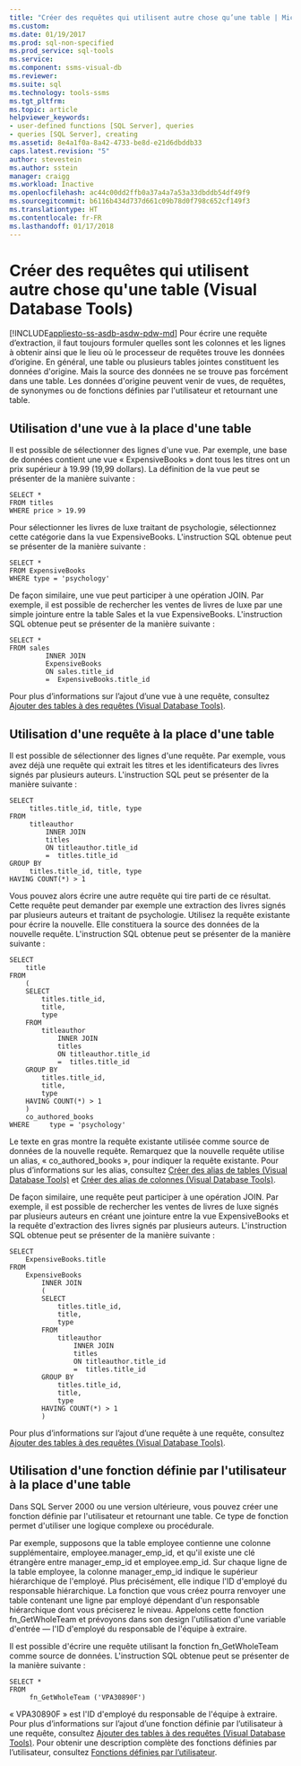 ```yaml
---
title: "Créer des requêtes qui utilisent autre chose qu’une table | Microsoft Docs"
ms.custom: 
ms.date: 01/19/2017
ms.prod: sql-non-specified
ms.prod_service: sql-tools
ms.service: 
ms.component: ssms-visual-db
ms.reviewer: 
ms.suite: sql
ms.technology: tools-ssms
ms.tgt_pltfrm: 
ms.topic: article
helpviewer_keywords:
- user-defined functions [SQL Server], queries
- queries [SQL Server], creating
ms.assetid: 8e4a1f0a-8a42-4733-be8d-e21d6dbddb33
caps.latest.revision: "5"
author: stevestein
ms.author: sstein
manager: craigg
ms.workload: Inactive
ms.openlocfilehash: ac44c00dd2ffb0a37a4a7a53a33dbddb54df49f9
ms.sourcegitcommit: b6116b434d737d661c09b78d0f798c652cf149f3
ms.translationtype: HT
ms.contentlocale: fr-FR
ms.lasthandoff: 01/17/2018
---
```

# <a name="create-queries-using-something-besides-a-table-visual-database-tools"></a>Créer des requêtes qui utilisent autre chose qu'une table (Visual Database Tools)
[!INCLUDE[appliesto-ss-asdb-asdw-pdw-md](../../includes/appliesto-ss-asdb-asdw-pdw-md.md)] Pour écrire une requête d’extraction, il faut toujours formuler quelles sont les colonnes et les lignes à obtenir ainsi que le lieu où le processeur de requêtes trouve les données d’origine. En général, une table ou plusieurs tables jointes constituent les données d'origine. Mais la source des données ne se trouve pas forcément dans une table. Les données d'origine peuvent venir de vues, de requêtes, de synonymes ou de fonctions définies par l'utilisateur et retournant une table.  
  
## <a name="using-a-view-in-place-of-a-table"></a>Utilisation d'une vue à la place d'une table  
Il est possible de sélectionner des lignes d'une vue. Par exemple, une base de données contient une vue « ExpensiveBooks » dont tous les titres ont un prix supérieur à 19.99 (19,99 dollars). La définition de la vue peut se présenter de la manière suivante :  
  
```  
SELECT *  
FROM titles  
WHERE price > 19.99  
```  
  
Pour sélectionner les livres de luxe traitant de psychologie, sélectionnez cette catégorie dans la vue ExpensiveBooks. L'instruction SQL obtenue peut se présenter de la manière suivante :  
  
```  
SELECT *  
FROM ExpensiveBooks  
WHERE type = 'psychology'  
```  
  
De façon similaire, une vue peut participer à une opération JOIN. Par exemple, il est possible de rechercher les ventes de livres de luxe par une simple jointure entre la table Sales et la vue ExpensiveBooks. L'instruction SQL obtenue peut se présenter de la manière suivante :  
  
```  
SELECT *  
FROM sales   
         INNER JOIN   
         ExpensiveBooks   
         ON sales.title_id   
         =  ExpensiveBooks.title_id  
```  
  
Pour plus d’informations sur l’ajout d’une vue à une requête, consultez [Ajouter des tables à des requêtes &#40;Visual Database Tools&#41;](../../ssms/visual-db-tools/add-tables-to-queries-visual-database-tools.md).  
  
## <a name="using-a-query-in-place-of-a-table"></a>Utilisation d'une requête à la place d'une table  
Il est possible de sélectionner des lignes d'une requête. Par exemple, vous avez déjà une requête qui extrait les titres et les identificateurs des livres signés par plusieurs auteurs. L'instruction SQL peut se présenter de la manière suivante :  
  
```  
SELECT   
     titles.title_id, title, type  
FROM   
     titleauthor   
         INNER JOIN  
         titles   
         ON titleauthor.title_id   
         =  titles.title_id   
GROUP BY   
     titles.title_id, title, type  
HAVING COUNT(*) > 1  
```  
  
Vous pouvez alors écrire une autre requête qui tire parti de ce résultat. Cette requête peut demander par exemple une extraction des livres signés par plusieurs auteurs et traitant de psychologie. Utilisez la requête existante pour écrire la nouvelle. Elle constituera la source des données de la nouvelle requête. L'instruction SQL obtenue peut se présenter de la manière suivante :  
  
```  
SELECT   
    title  
FROM   
    (  
    SELECT   
        titles.title_id,   
        title,   
        type  
    FROM   
        titleauthor   
            INNER JOIN  
            titles   
            ON titleauthor.title_id   
            =  titles.title_id   
    GROUP BY   
        titles.title_id,   
        title,   
        type  
    HAVING COUNT(*) > 1  
    )   
    co_authored_books  
WHERE     type = 'psychology'  
```  
  
Le texte en gras montre la requête existante utilisée comme source de données de la nouvelle requête. Remarquez que la nouvelle requête utilise un alias, « co_authored_books », pour indiquer la requête existante. Pour plus d’informations sur les alias, consultez [Créer des alias de tables &#40;Visual Database Tools&#41;](../../ssms/visual-db-tools/create-table-aliases-visual-database-tools.md) et [Créer des alias de colonnes &#40;Visual Database Tools&#41;](../../ssms/visual-db-tools/create-column-aliases-visual-database-tools.md).  
  
De façon similaire, une requête peut participer à une opération JOIN. Par exemple, il est possible de rechercher les ventes de livres de luxe signés par plusieurs auteurs en créant une jointure entre la vue ExpensiveBooks et la requête d'extraction des livres signés par plusieurs auteurs. L'instruction SQL obtenue peut se présenter de la manière suivante :  
  
```  
SELECT   
    ExpensiveBooks.title  
FROM   
    ExpensiveBooks   
        INNER JOIN  
        (  
        SELECT   
            titles.title_id,   
            title,   
            type  
        FROM   
            titleauthor   
                INNER JOIN  
                titles   
                ON titleauthor.title_id   
                =  titles.title_id   
        GROUP BY   
            titles.title_id,   
            title,   
            type  
        HAVING COUNT(*) > 1  
        )  
```  
  
Pour plus d’informations sur l’ajout d’une requête à une requête, consultez [Ajouter des tables à des requêtes &#40;Visual Database Tools&#41;](../../ssms/visual-db-tools/add-tables-to-queries-visual-database-tools.md).  
  
## <a name="using-a-user-defined-function-in-place-of-a-table"></a>Utilisation d'une fonction définie par l'utilisateur à la place d'une table  
Dans SQL Server 2000 ou une version ultérieure, vous pouvez créer une fonction définie par l'utilisateur et retournant une table. Ce type de fonction permet d'utiliser une logique complexe ou procédurale.  
  
Par exemple, supposons que la table employee contienne une colonne supplémentaire, employee.manager_emp_id, et qu'il existe une clé étrangère entre manager_emp_id et employee.emp_id. Sur chaque ligne de la table employee, la colonne manager_emp_id indique le supérieur hiérarchique de l'employé. Plus précisément, elle indique l'ID d'employé du responsable hiérarchique. La fonction que vous créez pourra renvoyer une table contenant une ligne par employé dépendant d'un responsable hiérarchique dont vous préciserez le niveau. Appelons cette fonction fn_GetWholeTeam et prévoyons dans son design l'utilisation d'une variable d'entrée — l'ID d'employé du responsable de l'équipe à extraire.  
  
Il est possible d'écrire une requête utilisant la fonction fn_GetWholeTeam comme source de données. L'instruction SQL obtenue peut se présenter de la manière suivante :  
  
```  
SELECT *   
FROM   
     fn_GetWholeTeam ('VPA30890F')  
```  
  
« VPA30890F » est l'ID d'employé du responsable de l'équipe à extraire. Pour plus d’informations sur l’ajout d’une fonction définie par l’utilisateur à une requête, consultez [Ajouter des tables à des requêtes &#40;Visual Database Tools&#41;](../../ssms/visual-db-tools/add-tables-to-queries-visual-database-tools.md). Pour obtenir une description complète des fonctions définies par l’utilisateur, consultez [Fonctions définies par l’utilisateur](http://msdn.microsoft.com/en-us/d7ddafab-f5a6-44b0-81d5-ba96425aada4).  
  
